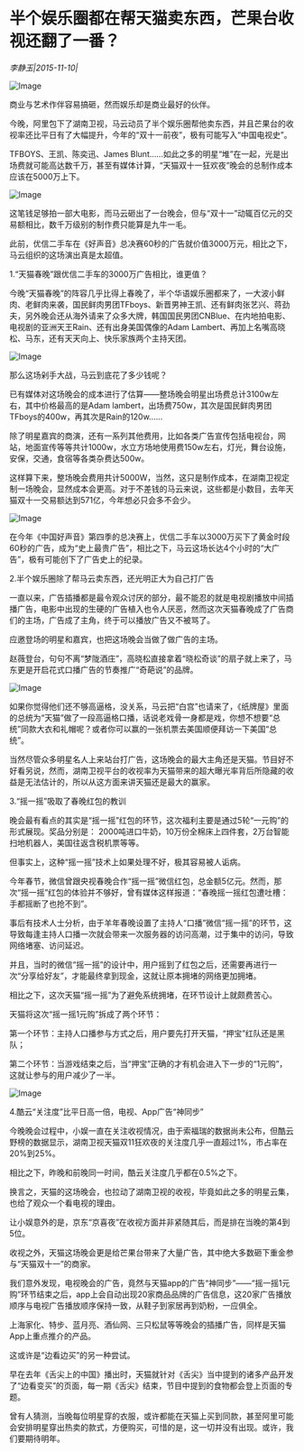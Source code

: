 # 半个娱乐圈都在帮天猫卖东西，芒果台收视还翻了一番？

*李静玉|2015-11-10|*

![Image](http://static.ylzbl.com/uploads/ueditor/php/upload/image/20171019/1508400252599439.jpeg)

商业与艺术作伴容易搞砸，然而娱乐却是商业最好的伙伴。

今晚，阿里包下了湖南卫视，马云动员了半个娱乐圈帮他卖东西，并且芒果台的收视率还比平日有了大幅提升，今年的“双十一前夜”，极有可能写入“中国电视史”。

TFBOYS、王凯、陈奕迅、James Blunt……如此之多的明星“堆”在一起，光是出场费就可能高达数千万，甚至有媒体计算，“天猫双十一狂欢夜”晚会的总制作成本应该在5000万上下。

![Image](http://si1.go2yd.com/get-image/0HbYepSC5Ym)

这笔钱足够拍一部大电影，而马云砸出了一台晚会，但与“双十一”动辄百亿元的交易额相比，数千万级别的制作费只能算是九牛一毛。

此前，优信二手车在《好声音》总决赛60秒的广告就价值3000万元，相比之下，马云组织的这场演出真是太超值。

1.“天猫春晚”跟优信二手车的3000万广告相比，谁更值？

今晚“天猫春晚”的阵容几乎比得上春晚了，半个华语娱乐圈都来了，一大波小鲜肉、老鲜肉来袭，国民鲜肉男团TFboys、新晋男神王凯、还有鲜肉张艺兴、蒋劲夫，另外晚会还从海外请来了众多大牌，韩国国民男团CNBlue、在内地拍电影、电视剧的亚洲天王Rain、还有出身美国偶像的Adam Lambert、再加上名嘴高晓松、马东，还有天天向上、快乐家族两个主持天团。

![Image](http://si1.go2yd.com/get-image/0HbYeqkrEmm)

那么这场剁手大战，马云到底花了多少钱呢？

已有媒体对这场晚会的成本进行了估算——整场晚会明星出场费总计3100w左右，其中价格最高的是Adam lambert，出场费750w，其次是国民鲜肉男团TFboys的400w，再其次是Rain的120w……

除了明星嘉宾的商演，还有一系列其他费用，比如各类广告宣传包括电视台，网站，地面宣传等等共计1000w，水立方场地使用费150w左右，灯光，舞台设施，安保，交通，食宿等各类杂费达500w。

这样算下来，整场晚会费用共计5000W，当然，这只是制作成本，在湖南卫视定制一场晚会，显然成本会更高。对于不差钱的马云来说，这些都是小数目，去年天猫双十一交易额达到571亿，今年想必只会多不会少。

![Image](http://si1.go2yd.com/get-image/0HbYemb6nDs)

在今年《中国好声音》第四季的总决赛上，优信二手车以3000万买下了黄金时段60秒的广告，成为“史上最贵广告”，相比之下，马云这场长达4个小时的“大广告”，极有可能创下了广告史上的纪录。

2.半个娱乐圈除了帮马云卖东西，还光明正大为自己打广告

一直以来，广告插播都是最令观众讨厌的部分，最不能忍的就是电视剧播放中间插播广告，电影中出现的生硬的广告植入也令人厌恶，然而这次天猫春晚成了广告商们的主场，广告成了主角，终于可以播放广告又不被骂了。

应邀登场的明星和嘉宾，也把这场晚会当做了做广告的主场。

赵薇登台，句句不离“梦陇酒庄”，高晓松直接拿着“晓松奇谈”的扇子就上来了，马东更是开启花式口播广告的节奏推广“奇葩说”的品牌。

![Image](http://si1.go2yd.com/get-image/0HbYeo7RDKS)

如果你觉得他们还不够高逼格，没关系，马云把“白宫”也请来了，《纸牌屋》里面的总统为“天猫”做了一段高逼格口播，话说老戏骨一身都是戏，你想不想要“总统”同款大衣和礼帽呢？或者你可以赢的一张机票去美国顺便拜访一下美国“总统”。

当然尽管众多明星名人上来站台打广告，这场晚会的最大主角还是天猫。节目好不好看另说，然而，湖南卫视平台的收视率为天猫带来的超大曝光率背后所隐藏的收益是无法估计的，所以从这方面来讲天猫还是最大的赢家。

3.“摇一摇”吸取了春晚红包的教训

晚会最有看点的其实是“摇一摇”红包的环节，这次福利主要是通过5轮“一元购”的形式展现。奖品分别是： 2000吨进口牛奶，10万份全棉床上四件套，2万台智能扫地机器人，美国往返含税机票等等。

但事实上，这种“摇一摇”技术上如果处理不好，极其容易被人诟病。

今年春节，微信曾跟央视春晚合作“摇一摇”微信红包，总金额5亿元。然而，那次“摇一摇”红包的体验并不够好，曾有媒体这样报道：“春晚摇一摇红包遭吐槽：手都摇断了也抢不到”。

事后有技术人士分析，由于羊年春晚设置了主持人“口播”微信“摇一摇”的环节，这导致每逢主持人口播一次就会带来一次服务器的访问高潮，过于集中的访问，导致网络堵塞、访问延迟。

并且，当时的微信“摇一摇”的设计中，用户摇到了红包之后，还需要再进行一次“分享给好友”，才能最终拿到现金，这就让原本拥堵的网络更加拥堵。

相比之下，这次天猫“摇一摇”为了避免系统拥堵，在环节设计上就颇费苦心。

天猫将这次“摇一摇1元购”拆成了两个环节：

第一个环节：主持人口播参与方式之后，用户要先打开天猫，“押宝”红队还是黑队；

第二个环节：当游戏结束之后，当“押宝”正确的才有机会进入下一步的“1元购”，这就让参与的用户减少了一半。

![Image](http://si1.go2yd.com/get-image/0HbYelKZfQ8)

4.酷云“关注度”比平日高一倍，电视、App广告“神同步”

今晚晚会过程中，小娱一直在关注收视情况，由于索福瑞的数据尚未公布，但酷云野榜的数据显示，湖南卫视天猫双11狂欢夜的关注度几乎一直超过1%，市占率在20%到25%。

相比之下，昨晚和前晚同一时间，酷云关注度几乎都在0.5%之下。

换言之，天猫的这场晚会，也拉动了湖南卫视的收视，毕竟如此之多的明星云集，也给了观众一个看电视的理由。

让小娱意外的是，京东“京喜夜”在收视方面并非紧随其后，而是排在当晚的第4到5位。

收视之外，天猫这场晚会更是给芒果台带来了大量广告，其中绝大多数砸下重金参与“天猫双十一”的商家。

我们意外发现，电视晚会的广告，竟然与天猫app的广告“神同步”——“摇一摇1元购”环节结束之后，app上会自动出现20家商品品牌的广告信息，这20家广告播放顺序与电视广告播放顺序保持一致，从鞋子到家居再到奶粉，一应俱全。

上海家化、特步、蓝月亮、酒仙网、三只松鼠等等晚会的插播广告，同样是天猫App上重点推介的产品。

这或许是“边看边买”的另一种尝试。

早在去年《舌尖上的中国》播出时，天猫就针对《舌尖》当中提到的诸多产品开发了“边看变买”的页面，每一期《舌尖》结束，节目中提到的食物都会登上页面的专题。

曾有人猜测，当晚每位明星穿的衣服，或许都能在天猫上买到同款，甚至阿里可能会安排明星穿出热卖的款式，方便购买，可惜的是，这一切并没有出现。或许，我们要期待明年。


